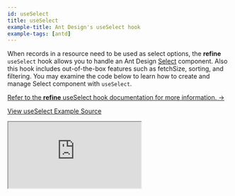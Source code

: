 ```yaml
---
id: useSelect
title: useSelect
example-title: Ant Design's useSelect hook
example-tags: [antd]
---
```


When records in a resource need to be used as select options, the **refine** `useSelect` hook allows you to handle an Ant Design [Select](https://ant.design/components/select/) component. Also this hook includes out-of-the-box features such as fetchSize, sorting, and filtering. You may examine the code below to learn how to create and manage Select component with `useSelect`.

[Refer to the **refine** useSelect hook documentation for more information. →](/docs/api-reference/antd/hooks/field/useSelect/)

[View useSelect Example Source](https://github.com/pankod/refine/tree/master/examples/field/useSelect)

<iframe loading="lazy" src="https://stackblitz.com//github/pankod/refine/tree/master/examples/field/useSelect?embed=1&view=preview&theme=dark&preset=node"
    style={{width: "100%", height:"80vh", border: "0px", borderRadius: "8px", overflow:"hidden"}}
    title="refine-use-select-example"
></iframe>
